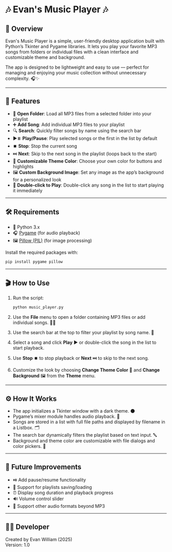# 🎶 Evan's Music Player 🎶

## 🎉 Overview

Evan's Music Player is a simple, user-friendly desktop application built with Python’s Tkinter and Pygame libraries. It lets you play your favorite MP3 songs from folders or individual files with a clean interface and customizable theme and background.

The app is designed to be lightweight and easy to use — perfect for managing and enjoying your music collection without unnecessary complexity. 🎧✨

---

## 🚀 Features

* 📂 **Open Folder**: Load all MP3 files from a selected folder into your playlist
* ➕ **Add Song**: Add individual MP3 files to your playlist
* 🔍 **Search**: Quickly filter songs by name using the search bar
* ▶️⏸️ **Play/Pause**: Play selected songs or the first in the list by default
* ⏹️ **Stop**: Stop the current song
* ⏭️ **Next**: Skip to the next song in the playlist (loops back to the start)
* 🎨 **Customizable Theme Color**: Choose your own color for buttons and highlights
* 🖼️ **Custom Background Image**: Set any image as the app’s background for a personalized look
* 🎵 **Double-click to Play**: Double-click any song in the list to start playing it immediately

---

## 🛠️ Requirements

* 🐍 Python 3.x
* 🎧 [Pygame](https://www.pygame.org/news) (for audio playback)
* 🖼️ [Pillow (PIL)](https://python-pillow.org/) (for image processing)

Install the required packages with:

```bash
pip install pygame pillow
```

---

## 🎬 How to Use

1. Run the script:

   ```bash
   python music_player.py
   ```
2. Use the **File** menu to open a folder containing MP3 files or add individual songs. 📂🎶
3. Use the search bar at the top to filter your playlist by song name. 🔎
4. Select a song and click **Play** ▶️ or double-click the song in the list to start playback.
5. Use **Stop** ⏹️ to stop playback or **Next** ⏭️ to skip to the next song.
6. Customize the look by choosing **Change Theme Color** 🎨 and **Change Background** 🖼️ from the **Theme** menu.

---

## ⚙️ How It Works

* The app initializes a Tkinter window with a dark theme. 🌑
* Pygame’s mixer module handles audio playback. 🎵
* Songs are stored in a list with full file paths and displayed by filename in a Listbox. 🗂️
* The search bar dynamically filters the playlist based on text input. 🔤
* Background and theme color are customizable with file dialogs and color pickers. 🎨

---

## 🌟 Future Improvements

* ⏯️ Add pause/resume functionality
* 💾 Support for playlists saving/loading
* ⏰ Display song duration and playback progress
* 🔊 Volume control slider
* 🎼 Support other audio formats beyond MP3

---

## 👨‍💻 Developer  
Created by Evan William (2025)  
Version: 1.0

